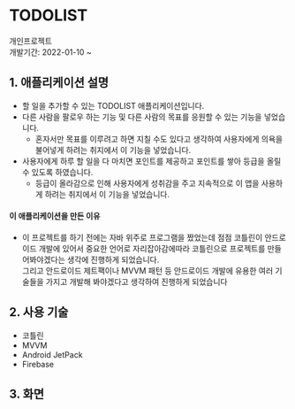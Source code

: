 # TODOLIST
개인프로젝트<br/>
개발기간: 2022-01-10 ~ 
## 1. 애플리케이션 설명
+ 할 일을 추가할 수 있는 TODOLIST 애플리케이션입니다.
+ 다른 사람을 팔로우 하는 기능 및 다른 사람의 목표를 응원할 수 있는 기능을 넣었습니다.
  + 혼자서만 목표를 이루려고 하면 지칠 수도 있다고 생각하여 사용자에게 의욕을 불어넣게 하려는 취지에서 이 기능을 넣었습니다.
+ 사용자에게 하루 할 일을 다 마치면 포인트를 제공하고 포인트를 쌓아 등급을 올릴 수 있도록 하였습니다.
  + 등급이 올라감으로 인해 사용자에게 성취감을 주고 지속적으로 이 앱을 사용하게 하려는 취지에서 이 기능을 넣었습니다.
#### 이 애플리케이션을 만든 이유
+ 이 프로젝트를 하기 전에는 자바 위주로 프로그램을 짰었는데 점점 코틀린이 안드로이드 개발에 있어서 중요한 언어로 자리잡아감에따라 코틀린으로 프로젝트를 만들어봐야겠다는 생각에 진행하게 되었습니다. <br/>
그리고 안드로이드 제트팩이나 MVVM 패턴 등 안드로이드 개발에 유용한 여러 기술들을 가지고 개발해 봐야겠다고 생각하여 진행하게 되었습니다
## 2. 사용 기술
+ 코틀린
+ MVVM
+ Android JetPack
+ Firebase
## 3. 화면
